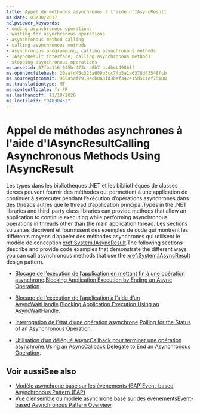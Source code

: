 ```yaml
---
title: Appel de méthodes asynchrones à l'aide d'IAsyncResult
ms.date: 03/30/2017
helpviewer_keywords:
- ending asynchronous operations
- waiting for asynchronous operations
- asynchronous method calling
- calling asynchronous methods
- asynchronous programming, calling asynchronous methods
- IAsyncResult interface, calling asynchronous methods
- stopping asynchronous operations
ms.assetid: 07fba116-045b-473c-a0b7-acdbeb49861f
ms.openlocfilehash: 20aafd45c323a609b3cc7fb5a1a6378d43548fcb
ms.sourcegitcommit: 965a5af7918acb0a3fd3baf342e15d511ef75188
ms.translationtype: MT
ms.contentlocale: fr-FR
ms.lasthandoff: 11/18/2020
ms.locfileid: "94830452"
---
```

# <a name="calling-asynchronous-methods-using-iasyncresult"></a><span data-ttu-id="00eac-102">Appel de méthodes asynchrones à l'aide d'IAsyncResult</span><span class="sxs-lookup"><span data-stu-id="00eac-102">Calling Asynchronous Methods Using IAsyncResult</span></span>

<span data-ttu-id="00eac-103">Les types dans les bibliothèques .NET et les bibliothèques de classes tierces peuvent fournir des méthodes qui permettent à une application de continuer à s’exécuter pendant l’exécution d’opérations asynchrones dans des threads autres que le thread d’application principal.</span><span class="sxs-lookup"><span data-stu-id="00eac-103">Types in the .NET libraries and third-party class libraries can provide methods that allow an application to continue executing while performing asynchronous operations in threads other than the main application thread.</span></span> <span data-ttu-id="00eac-104">Les sections suivantes décrivent et fournissent des exemples de code qui montrent les différents moyens d’appeler des méthodes asynchrones qui utilisent le modèle de conception <xref:System.IAsyncResult>.</span><span class="sxs-lookup"><span data-stu-id="00eac-104">The following sections describe and provide code examples that demonstrate the different ways you can call asynchronous methods that use the <xref:System.IAsyncResult> design pattern.</span></span>  
  
- <span data-ttu-id="00eac-105">[Blocage de l’exécution de l’application en mettant fin à une opération asynchrone](blocking-application-execution-by-ending-an-async-operation.md).</span><span class="sxs-lookup"><span data-stu-id="00eac-105">[Blocking Application Execution by Ending an Async Operation](blocking-application-execution-by-ending-an-async-operation.md).</span></span>  
  
- <span data-ttu-id="00eac-106">[Blocage de l’exécution de l’application à l’aide d’un AsyncWaitHandle](blocking-application-execution-using-an-asyncwaithandle.md).</span><span class="sxs-lookup"><span data-stu-id="00eac-106">[Blocking Application Execution Using an AsyncWaitHandle](blocking-application-execution-using-an-asyncwaithandle.md).</span></span>  
  
- <span data-ttu-id="00eac-107">[Interrogation de l’état d’une opération asynchrone](polling-for-the-status-of-an-asynchronous-operation.md).</span><span class="sxs-lookup"><span data-stu-id="00eac-107">[Polling for the Status of an Asynchronous Operation](polling-for-the-status-of-an-asynchronous-operation.md).</span></span>  
  
- <span data-ttu-id="00eac-108">[Utilisation d’un délégué AsyncCallback pour terminer une opération asynchrone](using-an-asynccallback-delegate-to-end-an-asynchronous-operation.md).</span><span class="sxs-lookup"><span data-stu-id="00eac-108">[Using an AsyncCallback Delegate to End an Asynchronous Operation](using-an-asynccallback-delegate-to-end-an-asynchronous-operation.md).</span></span>  
  
## <a name="see-also"></a><span data-ttu-id="00eac-109">Voir aussi</span><span class="sxs-lookup"><span data-stu-id="00eac-109">See also</span></span>

- [<span data-ttu-id="00eac-110">Modèle asynchrone basé sur les événements (EAP)</span><span class="sxs-lookup"><span data-stu-id="00eac-110">Event-based Asynchronous Pattern (EAP)</span></span>](event-based-asynchronous-pattern-eap.md)
- [<span data-ttu-id="00eac-111">Vue d’ensemble du modèle asynchrone basé sur des événements</span><span class="sxs-lookup"><span data-stu-id="00eac-111">Event-based Asynchronous Pattern Overview</span></span>](event-based-asynchronous-pattern-overview.md)
